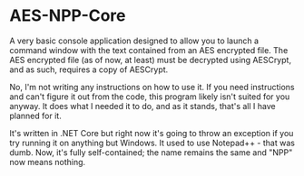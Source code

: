 # AES-NPP-Core

A very basic console application designed to allow you to launch a command window with the text contained from an AES encrypted file. The AES encrypted file (as of now, at least) must be decrypted using AESCrypt, and as such, requires a copy of AESCrypt.

No, I'm not writing any instructions on how to use it. If you need instructions and can't figure it out from the code, this program likely isn't suited for you anyway. It does what I needed it to do, and as it stands, that's all I have planned for it.

It's written in .NET Core but right now it's going to throw an exception if you try running it on anything but Windows.
It used to use Notepad++ - that was dumb. Now, it's fully self-contained; the name remains the same and "NPP" now means nothing.